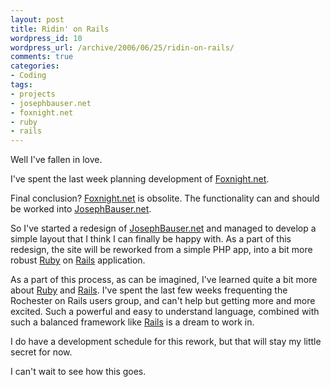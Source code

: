 ```yaml
--- 
layout: post
title: Ridin' on Rails
wordpress_id: 10
wordpress_url: /archive/2006/06/25/ridin-on-rails/
comments: true
categories: 
- Coding
tags: 
- projects
- josephbauser.net
- foxnight.net
- ruby
- rails
---
```


Well I've fallen in love. 

I've spent the last week planning development of [Foxnight.net](http://www.foxnight.net "Foxnight. net").

Final conclusion? [Foxnight.net](http://www.foxnight.net "Foxnight.net") is obsolite. The functionality can and should be worked into [JosephBauser.net](http://www.josephbauser.net "JosephBauser.net").

<!--more-->

So I've started a redesign of [JosephBauser.net](http://www.josephbauser.net "JosephBauser.net") and managed to develop a simple layout that I think I can finally be happy with. As a part of this redesign, the site will be reworked from a simple PHP app, into a bit more robust [Ruby](http://www.ruby-lang.org "Ruby") on [Rails](http://www.rubyonrails.org "Rails") application. 

As a part of this process, as can be imagined, I've learned quite a bit more about [Ruby](http://www.ruby-lang.org "Rails") and [Rails](http://www.rubyonrails.org "Rails"). I've spent the last few weeks frequenting the Rochester on Rails users group, and can't help but getting more and more excited. Such a powerful and easy to understand language, combined with such a balanced framework like [Rails](http://www.rubyonrails.org "Rails") is a dream to work in. 

I do have a development schedule for this rework, but that will stay my little secret for now. 

I can't wait to see how this goes.

